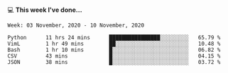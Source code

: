 💻 **This week I've done...**

<!--START_SECTION:waka-->
```text
Week: 03 November, 2020 - 10 November, 2020

Python      11 hrs 24 mins      ████████████████░░░░░░░░░   65.79 % 
VimL        1 hr 49 mins        ██░░░░░░░░░░░░░░░░░░░░░░░   10.48 % 
Bash        1 hr 10 mins        █░░░░░░░░░░░░░░░░░░░░░░░░   06.82 % 
CSV         43 mins             █░░░░░░░░░░░░░░░░░░░░░░░░   04.15 % 
JSON        38 mins             █░░░░░░░░░░░░░░░░░░░░░░░░   03.72 %
```
<!--END_SECTION:waka-->
